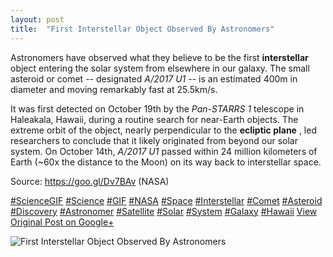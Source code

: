 ```yaml
---
layout: post
title:  "First Interstellar Object Observed By Astronomers"
---
```


Astronomers have observed what they believe to be the first **interstellar** object entering the solar system from elsewhere in our galaxy. The small asteroid or comet -- designated _A/2017 U1_ \-- is an estimated 400m in diameter and moving remarkably fast at 25.5km/s.  
  
It was first detected on October 19th by the _Pan-STARRS 1_ telescope in Haleakala, Hawaii, during a routine search for near-Earth objects. The extreme orbit of the object, nearly perpendicular to the **ecliptic plane** , led researchers to conclude that it likely originated from beyond our solar system. On October 14th, _A/2017 U1_ passed within 24 million kilometers of Earth (~60x the distance to the Moon) on its way back to interstellar space.  
  
Source: <https://goo.gl/Dv7BAv> (NASA)  
  
[#ScienceGIF](https://plus.google.com/s/%23ScienceGIF/posts) [#Science](https://plus.google.com/s/%23Science/posts) [#GIF](https://plus.google.com/s/%23GIF/posts) [#NASA](https://plus.google.com/s/%23NASA/posts) [#Space](https://plus.google.com/s/%23Space/posts) [#Interstellar](https://plus.google.com/s/%23Interstellar/posts) [#Comet](https://plus.google.com/s/%23Comet/posts) [#Asteroid](https://plus.google.com/s/%23Asteroid/posts) [#Discovery](https://plus.google.com/s/%23Discovery/posts) [#Astronomer](https://plus.google.com/s/%23Astronomer/posts) [#Satellite](https://plus.google.com/s/%23Satellite/posts) [#Solar](https://plus.google.com/s/%23Solar/posts) [#System](https://plus.google.com/s/%23System/posts) [#Galaxy](https://plus.google.com/s/%23Galaxy/posts) [#Hawaii](https://plus.google.com/s/%23Hawaii/posts)
[View Original Post on Google+](https://plus.google.com/+ColinSullender/posts/4LHtQe68CQn)

![First Interstellar Object Observed By Astronomers](https://i.imgur.com/TWbxchQ.gif)

